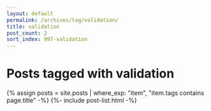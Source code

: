 ```yaml
---
layout: default
permalink: /archives/tag/validation/
title: validation
post_count: 2
sort_index: 997-validation
---
```

<h1 class="page-heading">Posts tagged with validation</h1>
{% assign posts = site.posts | where_exp: "item", "item.tags contains page.title" -%}
{%- include post-list.html -%}
